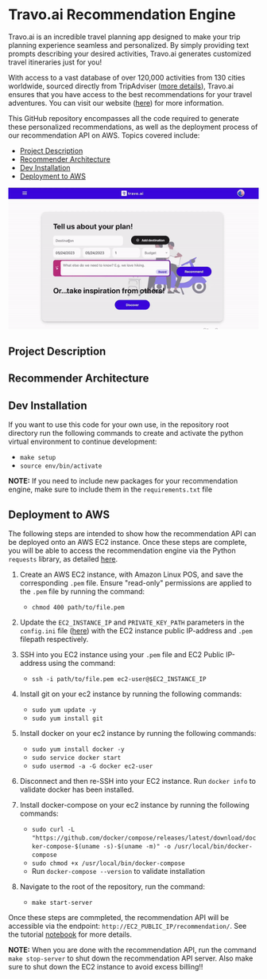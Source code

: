 # Travo.ai Recommendation Engine

Travo.ai is an incredible travel planning app designed to make your trip planning experience seamless and personalized. By simply providing text prompts describing your desired activities, Travo.ai generates customized travel itineraries just for you!

With access to a vast database of over 120,000 activities from 130 cities worldwide, sourced directly from TripAdviser ([more details](https://github.com/mattwheeler092/tripadvisor-scraper)), Travo.ai ensures that you have access to the best recommendations for your travel adventures. You can visit our website ([here](https://eclectic-brioche-a372fe.netlify.app/)) for more information.

This GitHub repository encompasses all the code required to generate these personalized recommendations, as well as the deployment process of our recommendation API on AWS. Topics covered include:

- [Project Description](#project-description)
- [Recommender Architecture](#recommender-architecture)
- [Dev Installation](#dev-installation)
- [Deployment to AWS](#deployment-to-aws)


![](https://github.com/mattwheeler092/travo-ai-recommendation-engine/blob/main/images/travo-ai-demo.gif)

## Project Description

## Recommender Architecture

## Dev Installation

If you want to use this code for your own use, in the repository root directory run the following commands to create and activate the python virtual environment to continue development:

   - `make setup`
   - `source env/bin/activate`

**NOTE:** If you need to include new packages for your recommendation engine, make sure to include them in the `requirements.txt` file

## Deployment to AWS

The following steps are intended to show how the recommendation API can be deployed onto an AWS EC2 instance. Once these steps are complete, you will be able to access the recommendation engine via the Python `requests` library, as detailed [here](https://github.com/mattwheeler092/travo-ai-recommendation-engine/blob/main/tutorial.ipynb).

1. Create an AWS EC2 instance, with Amazon Linux POS, and save the corresponding `.pem` file. Ensure "read-only" permissions are applied to the `.pem` file by running the command: 
   - `chmod 400 path/to/file.pem`

2. Update the `EC2_INSTANCE_IP` and `PRIVATE_KEY_PATH` parameters in the `config.ini` file ([here](https://github.com/mattwheeler092/travo-ai-recommendation-engine/blob/main/config.ini)) with the EC2 instance public IP-address and `.pem` filepath respectively.

3. SSH into you EC2 instance using your `.pem` file and EC2 Public IP-address using the command: 
   - `ssh -i path/to/file.pem ec2-user@$EC2_INSTANCE_IP`

4. Install git on your ec2 instance by running the following commands:
   - `sudo yum update -y`
   - `sudo yum install git`

5. Install docker on your ec2 instance by running the following commands:
   - `sudo yum install docker -y`
   - `sudo service docker start`
   - `sudo usermod -a -G docker ec2-user`

6. Disconnect and then re-SSH into your EC2 instance. Run `docker info` to validate docker has been installed.

7. Install docker-compose on your ec2 instance by running the following commands:
   - `sudo curl -L "https://github.com/docker/compose/releases/latest/download/docker-compose-$(uname -s)-$(uname -m)" -o /usr/local/bin/docker-compose`
   - `sudo chmod +x /usr/local/bin/docker-compose`
   - Run `docker-compose --version` to validate installation

8. Navigate to the root of the repository, run the command: 
   - `make start-server`

Once these steps are commpleted, the recommendation API will be accessible via the endpoint: `http://EC2_PUBLIC_IP/recommendation/`. See the tutorial [notebook](https://github.com/mattwheeler092/travo-ai-recommendation-engine/blob/main/tutorial.ipynb) for more details.

**NOTE:** When you are done with the recommendation API, run the command `make stop-server` to shut down the recommendation API server. Also make sure to shut down the EC2 instance to avoid excess billing!!

